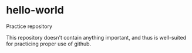 # hello-world
Practice repository

This repository doesn't contain anything important, and thus is well-suited for practicing proper use of github.
